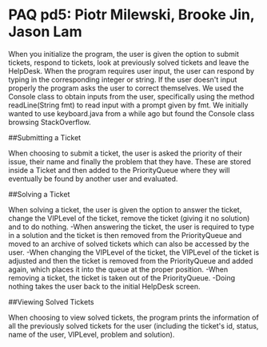 # PAQ pd5: Piotr Milewski, Brooke Jin, Jason Lam

When you initialize the program, the user is given the option to submit tickets, respond to tickets, look at previously solved tickets and leave the HelpDesk. When the program requires user input, the user can respond by typing in the corresponding integer or string. If the user doesn't input properly the program asks the user to correct themselves. We used the Console class to obtain inputs from the user, specifically using the method readLine(String fmt) to read input with a prompt given by fmt. We initially wanted to use keyboard.java from a while ago but found the Console class browsing StackOverflow.

##Submitting a Ticket

When choosing to submit a ticket, the user is asked the priority of their issue, their name and finally the problem that they have. These are stored inside a Ticket and then added to the PriorityQueue where they will eventually be found by another user and evaluated.

##Solving a Ticket

When solving a ticket, the user is given the option to answer the ticket, change the VIPLevel of the ticket, remove the ticket (giving it no solution) and to do nothing.
-When answering the ticket, the user is required to type in a solution and the ticket is then removed from the PriorityQueue and moved to an archive of solved tickets which can also be accessed by the user.
-When changing the VIPLevel of the ticket, the VIPLevel of the ticket is adjusted and then the ticket is removed from the PriorityQueue and added again, which places it into the queue at the proper position.
-When removing a ticket, the ticket is taken out of the PriorityQueue.
-Doing nothing takes the user back to the initial HelpDesk screen.

##Viewing Solved Tickets

When choosing to view solved tickets, the program prints the information of all the previously solved tickets for the user (including the ticket's id, status, name of the user, VIPLevel, problem and solution).
